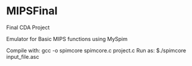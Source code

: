 # MIPSFinal
Final CDA Project

Emulator for Basic MIPS functions using MySpim

Compile with: gcc -o spimcore spimcore.c project.c
Run as: $./spimcore input_file.asc
